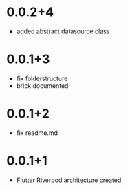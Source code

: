 # 0.0.2+4

- added abstract datasource class

# 0.0.1+3

- fix folderstructure
- brick documented

# 0.0.1+2

- fix readme.md

# 0.0.1+1

- Flutter Riverpod architecture created
